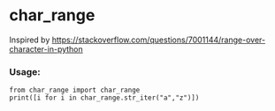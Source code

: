 # char_range
Inspired by https://stackoverflow.com/questions/7001144/range-over-character-in-python

### Usage:
```
from char_range import char_range
print([i for i in char_range.str_iter("a","z")])
```
